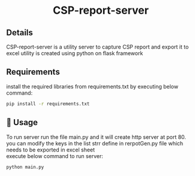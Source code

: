 <h1 align="center">CSP-report-server</h1>

## Details
CSP-report-server is a utility server to capture CSP report and export it to excel
utility is created using python on flask framework

## Requirements
install the required libraries from requirements.txt by executing below command:
```sh
pip install -r requirements.txt
```
## 🚀 Usage
To run server run the file main.py and it will create http server at port 80.<br>
you can modify the keys in the list strr define in rerpotGen.py file which needs to be exported in excel sheet<br>
execute below command to run server:
```sh
python main.py
```

